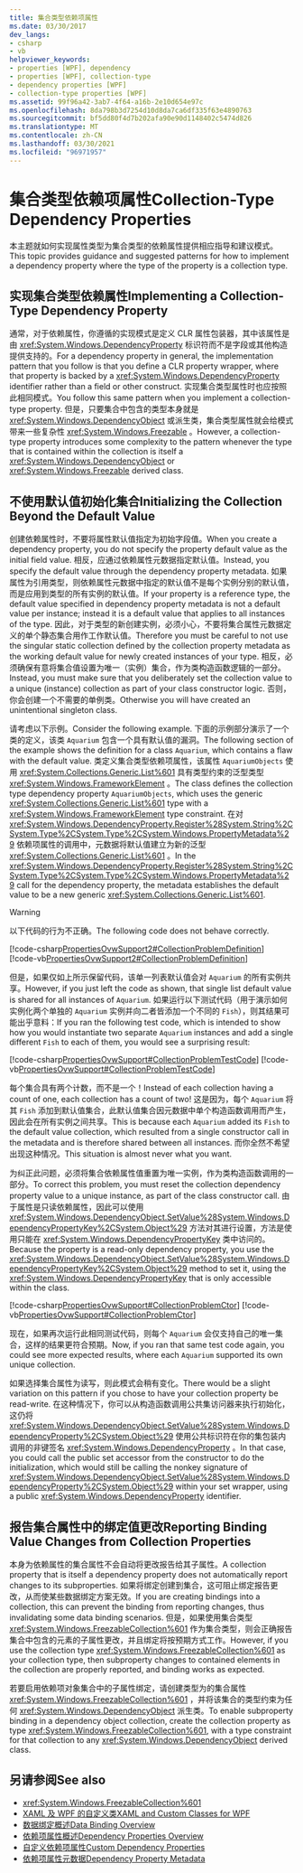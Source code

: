 ```yaml
---
title: 集合类型依赖项属性
ms.date: 03/30/2017
dev_langs:
- csharp
- vb
helpviewer_keywords:
- properties [WPF], dependency
- properties [WPF], collection-type
- dependency properties [WPF]
- collection-type properties [WPF]
ms.assetid: 99f96a42-3ab7-4f64-a16b-2e10d654e97c
ms.openlocfilehash: 8da798b3d7254d10d8da7ca6df335f63e4890763
ms.sourcegitcommit: bf5dd80f4d7b202afa90e90d1148402c5474d826
ms.translationtype: MT
ms.contentlocale: zh-CN
ms.lasthandoff: 03/30/2021
ms.locfileid: "96971957"
---
```

# <a name="collection-type-dependency-properties"></a><span data-ttu-id="60da2-102">集合类型依赖项属性</span><span class="sxs-lookup"><span data-stu-id="60da2-102">Collection-Type Dependency Properties</span></span>
<span data-ttu-id="60da2-103">本主题就如何实现属性类型为集合类型的依赖属性提供相应指导和建议模式。</span><span class="sxs-lookup"><span data-stu-id="60da2-103">This topic provides guidance and suggested patterns for how to implement a dependency property where the type of the property is a collection type.</span></span>  

<a name="implementing"></a>
## <a name="implementing-a-collection-type-dependency-property"></a><span data-ttu-id="60da2-104">实现集合类型依赖属性</span><span class="sxs-lookup"><span data-stu-id="60da2-104">Implementing a Collection-Type Dependency Property</span></span>  
 <span data-ttu-id="60da2-105">通常，对于依赖属性，你遵循的实现模式是定义 CLR 属性包装器，其中该属性是由 <xref:System.Windows.DependencyProperty> 标识符而不是字段或其他构造提供支持的。</span><span class="sxs-lookup"><span data-stu-id="60da2-105">For a dependency property in general, the implementation pattern that you follow is that you define a CLR property wrapper, where that property is backed by a <xref:System.Windows.DependencyProperty> identifier rather than a field or other construct.</span></span> <span data-ttu-id="60da2-106">实现集合类型属性时也应按照此相同模式。</span><span class="sxs-lookup"><span data-stu-id="60da2-106">You follow this same pattern when you implement a collection-type property.</span></span> <span data-ttu-id="60da2-107">但是，只要集合中包含的类型本身就是 <xref:System.Windows.DependencyObject> 或派生类，集合类型属性就会给模式带来一些复杂性 <xref:System.Windows.Freezable> 。</span><span class="sxs-lookup"><span data-stu-id="60da2-107">However, a collection-type property introduces some complexity to the pattern whenever the type that is contained within the collection is itself a <xref:System.Windows.DependencyObject> or <xref:System.Windows.Freezable> derived class.</span></span>  
  
<a name="initializing"></a>
## <a name="initializing-the-collection-beyond-the-default-value"></a><span data-ttu-id="60da2-108">不使用默认值初始化集合</span><span class="sxs-lookup"><span data-stu-id="60da2-108">Initializing the Collection Beyond the Default Value</span></span>  
 <span data-ttu-id="60da2-109">创建依赖属性时，不要将属性默认值指定为初始字段值。</span><span class="sxs-lookup"><span data-stu-id="60da2-109">When you create a dependency property, you do not specify the property default value as the initial field value.</span></span> <span data-ttu-id="60da2-110">相反，应通过依赖属性元数据指定默认值。</span><span class="sxs-lookup"><span data-stu-id="60da2-110">Instead, you specify the default value through the dependency property metadata.</span></span> <span data-ttu-id="60da2-111">如果属性为引用类型，则依赖属性元数据中指定的默认值不是每个实例分别的默认值，而是应用到类型的所有实例的默认值。</span><span class="sxs-lookup"><span data-stu-id="60da2-111">If your property is a reference type, the default value specified in dependency property metadata is not a default value per instance; instead it is a default value that applies to all instances of the type.</span></span> <span data-ttu-id="60da2-112">因此，对于类型的新创建实例，必须小心，不要将集合属性元数据定义的单个静态集合用作工作默认值。</span><span class="sxs-lookup"><span data-stu-id="60da2-112">Therefore you must be careful to not use the singular static collection defined by the collection property metadata as the working default value for newly created instances of your type.</span></span> <span data-ttu-id="60da2-113">相反，必须确保有意将集合值设置为唯一（实例）集合，作为类构造函数逻辑的一部分。</span><span class="sxs-lookup"><span data-stu-id="60da2-113">Instead, you must make sure that you deliberately set the collection value to a unique (instance) collection as part of your class constructor logic.</span></span> <span data-ttu-id="60da2-114">否则，你会创建一个不需要的单例类。</span><span class="sxs-lookup"><span data-stu-id="60da2-114">Otherwise you will have created an unintentional singleton class.</span></span>  
  
 <span data-ttu-id="60da2-115">请考虑以下示例。</span><span class="sxs-lookup"><span data-stu-id="60da2-115">Consider the following example.</span></span> <span data-ttu-id="60da2-116">下面的示例部分演示了一个类的定义，该类 `Aquarium` 包含一个具有默认值的漏洞。</span><span class="sxs-lookup"><span data-stu-id="60da2-116">The following section of the example shows the definition for a class `Aquarium`, which contains a flaw with the default value.</span></span> <span data-ttu-id="60da2-117">类定义集合类型依赖项属性，该属性 `AquariumObjects` 使用 <xref:System.Collections.Generic.List%601> 具有类型约束的泛型类型 <xref:System.Windows.FrameworkElement> 。</span><span class="sxs-lookup"><span data-stu-id="60da2-117">The class defines the collection type dependency property `AquariumObjects`, which uses the generic <xref:System.Collections.Generic.List%601> type with a <xref:System.Windows.FrameworkElement> type constraint.</span></span> <span data-ttu-id="60da2-118">在对 <xref:System.Windows.DependencyProperty.Register%28System.String%2CSystem.Type%2CSystem.Type%2CSystem.Windows.PropertyMetadata%29> 依赖项属性的调用中，元数据将默认值建立为新的泛型 <xref:System.Collections.Generic.List%601> 。</span><span class="sxs-lookup"><span data-stu-id="60da2-118">In the <xref:System.Windows.DependencyProperty.Register%28System.String%2CSystem.Type%2CSystem.Type%2CSystem.Windows.PropertyMetadata%29> call for the dependency property, the metadata establishes the default value to be a new generic <xref:System.Collections.Generic.List%601>.</span></span>

> [!WARNING]
> <span data-ttu-id="60da2-119">以下代码的行为不正确。</span><span class="sxs-lookup"><span data-stu-id="60da2-119">The following code does not behave correctly.</span></span>

 [!code-csharp[PropertiesOvwSupport2#CollectionProblemDefinition](~/samples/snippets/csharp/VS_Snippets_Wpf/PropertiesOvwSupport2/CSharp/page.xaml.cs#collectionproblemdefinition)]
 [!code-vb[PropertiesOvwSupport2#CollectionProblemDefinition](~/samples/snippets/visualbasic/VS_Snippets_Wpf/PropertiesOvwSupport2/visualbasic/page.xaml.vb#collectionproblemdefinition)]  
  
 <span data-ttu-id="60da2-120">但是，如果仅如上所示保留代码，该单一列表默认值会对 `Aquarium` 的所有实例共享。</span><span class="sxs-lookup"><span data-stu-id="60da2-120">However, if you just left the code as shown, that single list default value is shared for all instances of `Aquarium`.</span></span> <span data-ttu-id="60da2-121">如果运行以下测试代码（用于演示如何实例化两个单独的 `Aquarium` 实例并向二者皆添加一个不同的 `Fish`），则其结果可能出乎意料：</span><span class="sxs-lookup"><span data-stu-id="60da2-121">If you ran the following test code, which is intended to show how you would instantiate two separate `Aquarium` instances and add a single different `Fish` to each of them, you would see a surprising result:</span></span>  
  
 [!code-csharp[PropertiesOvwSupport#CollectionProblemTestCode](~/samples/snippets/csharp/VS_Snippets_Wpf/PropertiesOvwSupport/CSharp/page4.xaml.cs#collectionproblemtestcode)]
 [!code-vb[PropertiesOvwSupport#CollectionProblemTestCode](~/samples/snippets/visualbasic/VS_Snippets_Wpf/PropertiesOvwSupport/visualbasic/page4.xaml.vb#collectionproblemtestcode)]  
  
 <span data-ttu-id="60da2-122">每个集合具有两个计数，而不是一个！</span><span class="sxs-lookup"><span data-stu-id="60da2-122">Instead of each collection having a count of one, each collection has a count of two!</span></span> <span data-ttu-id="60da2-123">这是因为，每个 `Aquarium` 将其 `Fish` 添加到默认值集合，此默认值集合因元数据中单个构造函数调用而产生，因此会在所有实例之间共享。</span><span class="sxs-lookup"><span data-stu-id="60da2-123">This is because each `Aquarium` added its `Fish` to the default value collection, which resulted from a single constructor call in the metadata and is therefore shared between all instances.</span></span> <span data-ttu-id="60da2-124">而你全然不希望出现这种情况。</span><span class="sxs-lookup"><span data-stu-id="60da2-124">This situation is almost never what you want.</span></span>  
  
 <span data-ttu-id="60da2-125">为纠正此问题，必须将集合依赖属性值重置为唯一实例，作为类构造函数调用的一部分。</span><span class="sxs-lookup"><span data-stu-id="60da2-125">To correct this problem, you must reset the collection dependency property value to a unique instance, as part of the class constructor call.</span></span> <span data-ttu-id="60da2-126">由于属性是只读依赖属性，因此可以使用 <xref:System.Windows.DependencyObject.SetValue%28System.Windows.DependencyPropertyKey%2CSystem.Object%29> 方法对其进行设置，方法是使用只能在 <xref:System.Windows.DependencyPropertyKey> 类中访问的。</span><span class="sxs-lookup"><span data-stu-id="60da2-126">Because the property is a read-only dependency property, you use the <xref:System.Windows.DependencyObject.SetValue%28System.Windows.DependencyPropertyKey%2CSystem.Object%29> method to set it, using the <xref:System.Windows.DependencyPropertyKey> that is only accessible within the class.</span></span>  
  
 [!code-csharp[PropertiesOvwSupport#CollectionProblemCtor](~/samples/snippets/csharp/VS_Snippets_Wpf/PropertiesOvwSupport/CSharp/page4.xaml.cs#collectionproblemctor)]
 [!code-vb[PropertiesOvwSupport#CollectionProblemCtor](~/samples/snippets/visualbasic/VS_Snippets_Wpf/PropertiesOvwSupport/visualbasic/page4.xaml.vb#collectionproblemctor)]  
  
 <span data-ttu-id="60da2-127">现在，如果再次运行此相同测试代码，则每个 `Aquarium` 会仅支持自己的唯一集合，这样的结果更符合预期。</span><span class="sxs-lookup"><span data-stu-id="60da2-127">Now, if you ran that same test code again, you could see more expected results, where each `Aquarium` supported its own unique collection.</span></span>  
  
 <span data-ttu-id="60da2-128">如果选择集合属性为读写，则此模式会稍有变化。</span><span class="sxs-lookup"><span data-stu-id="60da2-128">There would be a slight variation on this pattern if you chose to have your collection property be read-write.</span></span> <span data-ttu-id="60da2-129">在这种情况下，你可以从构造函数调用公共集访问器来执行初始化，这仍将 <xref:System.Windows.DependencyObject.SetValue%28System.Windows.DependencyProperty%2CSystem.Object%29> 使用公共标识符在你的集包装内调用的非键签名 <xref:System.Windows.DependencyProperty> 。</span><span class="sxs-lookup"><span data-stu-id="60da2-129">In that case, you could call the public set accessor from the constructor to do the initialization, which would still be calling the nonkey signature of <xref:System.Windows.DependencyObject.SetValue%28System.Windows.DependencyProperty%2CSystem.Object%29> within your set wrapper, using a public <xref:System.Windows.DependencyProperty> identifier.</span></span>  
  
## <a name="reporting-binding-value-changes-from-collection-properties"></a><span data-ttu-id="60da2-130">报告集合属性中的绑定值更改</span><span class="sxs-lookup"><span data-stu-id="60da2-130">Reporting Binding Value Changes from Collection Properties</span></span>  
 <span data-ttu-id="60da2-131">本身为依赖属性的集合属性不会自动将更改报告给其子属性。</span><span class="sxs-lookup"><span data-stu-id="60da2-131">A collection property that is itself a dependency property does not automatically report changes to its subproperties.</span></span> <span data-ttu-id="60da2-132">如果将绑定创建到集合，这可阻止绑定报告更改，从而使某些数据绑定方案无效。</span><span class="sxs-lookup"><span data-stu-id="60da2-132">If you are creating bindings into a collection, this can prevent the binding from reporting changes, thus invalidating some data binding scenarios.</span></span> <span data-ttu-id="60da2-133">但是，如果使用集合类型 <xref:System.Windows.FreezableCollection%601> 作为集合类型，则会正确报告集合中包含的元素的子属性更改，并且绑定将按预期方式工作。</span><span class="sxs-lookup"><span data-stu-id="60da2-133">However, if you use the collection type <xref:System.Windows.FreezableCollection%601> as your collection type, then subproperty changes to contained elements in the collection are properly reported, and binding works as expected.</span></span>  
  
 <span data-ttu-id="60da2-134">若要启用依赖项对象集合中的子属性绑定，请创建类型为的集合属性 <xref:System.Windows.FreezableCollection%601> ，并将该集合的类型约束为任何 <xref:System.Windows.DependencyObject> 派生类。</span><span class="sxs-lookup"><span data-stu-id="60da2-134">To enable subproperty binding in a dependency object collection, create the collection property as type <xref:System.Windows.FreezableCollection%601>, with a type constraint for that collection to any <xref:System.Windows.DependencyObject> derived class.</span></span>  
  
## <a name="see-also"></a><span data-ttu-id="60da2-135">另请参阅</span><span class="sxs-lookup"><span data-stu-id="60da2-135">See also</span></span>

- <xref:System.Windows.FreezableCollection%601>
- [<span data-ttu-id="60da2-136">XAML 及 WPF 的自定义类</span><span class="sxs-lookup"><span data-stu-id="60da2-136">XAML and Custom Classes for WPF</span></span>](xaml-and-custom-classes-for-wpf.md)
- [<span data-ttu-id="60da2-137">数据绑定概述</span><span class="sxs-lookup"><span data-stu-id="60da2-137">Data Binding Overview</span></span>](/dotnet/desktop-wpf/data/data-binding-overview)
- [<span data-ttu-id="60da2-138">依赖项属性概述</span><span class="sxs-lookup"><span data-stu-id="60da2-138">Dependency Properties Overview</span></span>](dependency-properties-overview.md)
- [<span data-ttu-id="60da2-139">自定义依赖项属性</span><span class="sxs-lookup"><span data-stu-id="60da2-139">Custom Dependency Properties</span></span>](custom-dependency-properties.md)
- [<span data-ttu-id="60da2-140">依赖项属性元数据</span><span class="sxs-lookup"><span data-stu-id="60da2-140">Dependency Property Metadata</span></span>](dependency-property-metadata.md)
